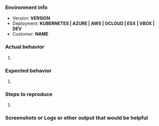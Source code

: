 ### Environment info
- Version: **VERSION**
- Deployment: **KUBERNETES | AZURE | AWS | GCLOUD | ESX | VBOX | DEV**
- Customer: **NAME**

### Actual behavior
1.

### Expected behavior
1.

### Steps to reproduce
1.

### Screenshots or Logs or other output that would be helpful

